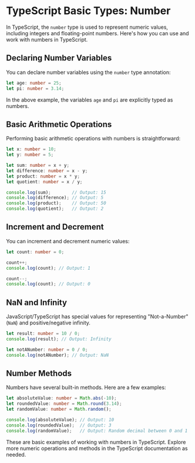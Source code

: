 # TypeScript Basic Types: Number

In TypeScript, the `number` type is used to represent numeric values, including integers and floating-point numbers. Here's how you can use and work with numbers in TypeScript.

## Declaring Number Variables

You can declare number variables using the `number` type annotation:

```typescript
let age: number = 25;
let pi: number = 3.14;
```

In the above example, the variables `age` and `pi` are explicitly typed as numbers.

## Basic Arithmetic Operations

Performing basic arithmetic operations with numbers is straightforward:

```typescript
let x: number = 10;
let y: number = 5;

let sum: number = x + y;
let difference: number = x - y;
let product: number = x * y;
let quotient: number = x / y;

console.log(sum);        // Output: 15
console.log(difference); // Output: 5
console.log(product);    // Output: 50
console.log(quotient);   // Output: 2
```

## Increment and Decrement

You can increment and decrement numeric values:

```typescript
let count: number = 0;

count++;
console.log(count); // Output: 1

count--;
console.log(count); // Output: 0
```

## NaN and Infinity

JavaScript/TypeScript has special values for representing "Not-a-Number" (`NaN`) and positive/negative infinity.

```typescript
let result: number = 10 / 0;
console.log(result); // Output: Infinity

let notANumber: number = 0 / 0;
console.log(notANumber); // Output: NaN
```

## Number Methods

Numbers have several built-in methods. Here are a few examples:

```typescript
let absoluteValue: number = Math.abs(-10);
let roundedValue: number = Math.round(3.14);
let randomValue: number = Math.random();

console.log(absoluteValue); // Output: 10
console.log(roundedValue);  // Output: 3
console.log(randomValue);   // Output: Random decimal between 0 and 1
```

These are basic examples of working with numbers in TypeScript. Explore more numeric operations and methods in the TypeScript documentation as needed.

